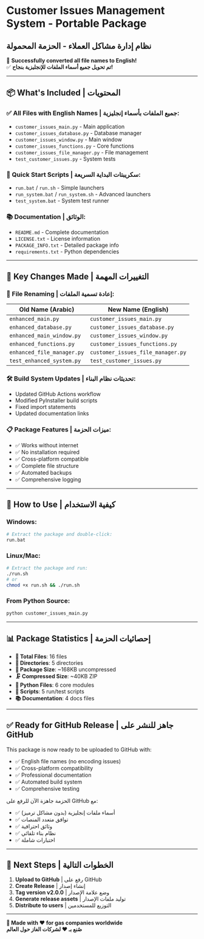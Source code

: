 # Customer Issues Management System - Portable Package
## نظام إدارة مشاكل العملاء - الحزمة المحمولة

🎉 **Successfully converted all file names to English!**  
✅ **تم تحويل جميع أسماء الملفات للإنجليزية بنجاح!**

---

## 📦 What's Included | المحتويات

### ✅ All Files with English Names | جميع الملفات بأسماء إنجليزية:
- `customer_issues_main.py` - Main application
- `customer_issues_database.py` - Database manager  
- `customer_issues_window.py` - Main window
- `customer_issues_functions.py` - Core functions
- `customer_issues_file_manager.py` - File management
- `test_customer_issues.py` - System tests

### 🚀 Quick Start Scripts | سكريبتات البداية السريعة:
- `run.bat` / `run.sh` - Simple launchers
- `run_system.bat` / `run_system.sh` - Advanced launchers  
- `test_system.bat` - System test runner

### 📚 Documentation | الوثائق:
- `README.md` - Complete documentation
- `LICENSE.txt` - License information
- `PACKAGE_INFO.txt` - Detailed package info
- `requirements.txt` - Python dependencies

---

## 🎯 Key Changes Made | التغييرات المهمة

### 🔄 File Renaming | إعادة تسمية الملفات:
| Old Name (Arabic) | New Name (English) |
|-------------------|-------------------|
| `enhanced_main.py` | `customer_issues_main.py` |
| `enhanced_database.py` | `customer_issues_database.py` |
| `enhanced_main_window.py` | `customer_issues_window.py` |
| `enhanced_functions.py` | `customer_issues_functions.py` |
| `enhanced_file_manager.py` | `customer_issues_file_manager.py` |
| `test_enhanced_system.py` | `test_customer_issues.py` |

### 🛠️ Build System Updates | تحديثات نظام البناء:
- Updated GitHub Actions workflow
- Modified PyInstaller build scripts  
- Fixed import statements
- Updated documentation links

### 📋 Package Features | ميزات الحزمة:
- ✅ Works without internet
- ✅ No installation required
- ✅ Cross-platform compatible
- ✅ Complete file structure
- ✅ Automated backups
- ✅ Comprehensive logging

---

## 🚀 How to Use | كيفية الاستخدام

### Windows:
```bash
# Extract the package and double-click:
run.bat
```

### Linux/Mac:
```bash
# Extract the package and run:
./run.sh
# or
chmod +x run.sh && ./run.sh
```

### From Python Source:
```bash
python customer_issues_main.py
```

---

## 📊 Package Statistics | إحصائيات الحزمة

- **📄 Total Files**: 16 files
- **📁 Directories**: 5 directories  
- **💾 Package Size**: ~168KB uncompressed
- **🗜️ Compressed Size**: ~40KB ZIP
- **🐍 Python Files**: 6 core modules
- **📜 Scripts**: 5 run/test scripts
- **📚 Documentation**: 4 docs files

---

## ✅ Ready for GitHub Release | جاهز للنشر على GitHub

This package is now ready to be uploaded to GitHub with:
- ✅ English file names (no encoding issues)
- ✅ Cross-platform compatibility  
- ✅ Professional documentation
- ✅ Automated build system
- ✅ Comprehensive testing

الحزمة جاهزة الآن للرفع على GitHub مع:
- ✅ أسماء ملفات إنجليزية (بدون مشاكل ترميز)
- ✅ توافق متعدد المنصات
- ✅ وثائق احترافية  
- ✅ نظام بناء تلقائي
- ✅ اختبارات شاملة

---

## 🎉 Next Steps | الخطوات التالية

1. **Upload to GitHub** | رفع على GitHub
2. **Create Release** | إنشاء إصدار  
3. **Tag version v2.0.0** | وضع علامة الإصدار
4. **Generate release assets** | توليد ملفات الإصدار
5. **Distribute to users** | التوزيع للمستخدمين

---

**🌟 Made with ❤️ for gas companies worldwide**  
**صُنع بـ ❤️ لشركات الغاز حول العالم**